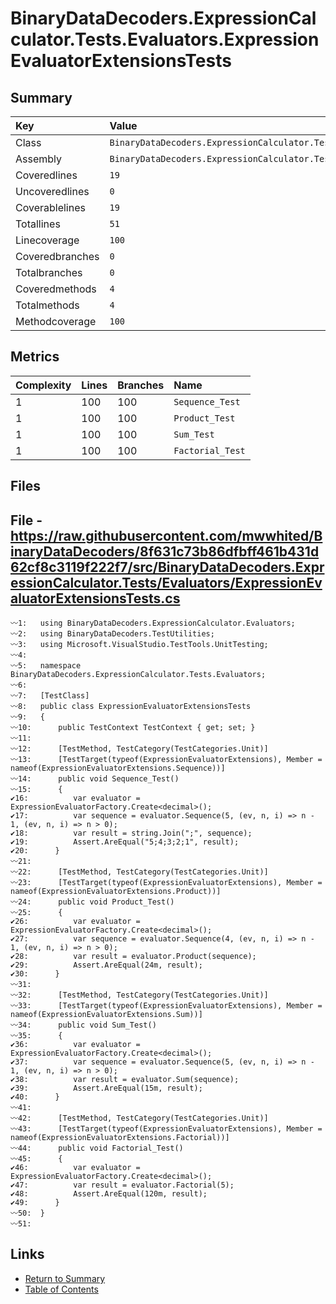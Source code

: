 ﻿# BinaryDataDecoders.ExpressionCalculator.Tests.Evaluators.ExpressionEvaluatorExtensionsTests

## Summary

| Key             | Value                                                                                         |
| :-------------- | :-------------------------------------------------------------------------------------------- |
| Class           | `BinaryDataDecoders.ExpressionCalculator.Tests.Evaluators.ExpressionEvaluatorExtensionsTests` |
| Assembly        | `BinaryDataDecoders.ExpressionCalculator.Tests`                                               |
| Coveredlines    | `19`                                                                                          |
| Uncoveredlines  | `0`                                                                                           |
| Coverablelines  | `19`                                                                                          |
| Totallines      | `51`                                                                                          |
| Linecoverage    | `100`                                                                                         |
| Coveredbranches | `0`                                                                                           |
| Totalbranches   | `0`                                                                                           |
| Coveredmethods  | `4`                                                                                           |
| Totalmethods    | `4`                                                                                           |
| Methodcoverage  | `100`                                                                                         |

## Metrics

| Complexity | Lines | Branches | Name             |
| :--------- | :---- | :------- | :--------------- |
| 1          | 100   | 100      | `Sequence_Test`  |
| 1          | 100   | 100      | `Product_Test`   |
| 1          | 100   | 100      | `Sum_Test`       |
| 1          | 100   | 100      | `Factorial_Test` |

## Files

## File - https://raw.githubusercontent.com/mwwhited/BinaryDataDecoders/8f631c73b86dfbff461b431d62cf8c3119f222f7/src/BinaryDataDecoders.ExpressionCalculator.Tests/Evaluators/ExpressionEvaluatorExtensionsTests.cs

```CSharp
〰1:   using BinaryDataDecoders.ExpressionCalculator.Evaluators;
〰2:   using BinaryDataDecoders.TestUtilities;
〰3:   using Microsoft.VisualStudio.TestTools.UnitTesting;
〰4:   
〰5:   namespace BinaryDataDecoders.ExpressionCalculator.Tests.Evaluators;
〰6:   
〰7:   [TestClass]
〰8:   public class ExpressionEvaluatorExtensionsTests
〰9:   {
〰10:      public TestContext TestContext { get; set; }
〰11:  
〰12:      [TestMethod, TestCategory(TestCategories.Unit)]
〰13:      [TestTarget(typeof(ExpressionEvaluatorExtensions), Member = nameof(ExpressionEvaluatorExtensions.Sequence))]
〰14:      public void Sequence_Test()
〰15:      {
✔16:          var evaluator = ExpressionEvaluatorFactory.Create<decimal>();
✔17:          var sequence = evaluator.Sequence(5, (ev, n, i) => n - 1, (ev, n, i) => n > 0);
✔18:          var result = string.Join(";", sequence);
✔19:          Assert.AreEqual("5;4;3;2;1", result);
✔20:      }
〰21:  
〰22:      [TestMethod, TestCategory(TestCategories.Unit)]
〰23:      [TestTarget(typeof(ExpressionEvaluatorExtensions), Member = nameof(ExpressionEvaluatorExtensions.Product))]
〰24:      public void Product_Test()
〰25:      {
✔26:          var evaluator = ExpressionEvaluatorFactory.Create<decimal>();
✔27:          var sequence = evaluator.Sequence(4, (ev, n, i) => n - 1, (ev, n, i) => n > 0);
✔28:          var result = evaluator.Product(sequence);
✔29:          Assert.AreEqual(24m, result);
✔30:      }
〰31:  
〰32:      [TestMethod, TestCategory(TestCategories.Unit)]
〰33:      [TestTarget(typeof(ExpressionEvaluatorExtensions), Member = nameof(ExpressionEvaluatorExtensions.Sum))]
〰34:      public void Sum_Test()
〰35:      {
✔36:          var evaluator = ExpressionEvaluatorFactory.Create<decimal>();
✔37:          var sequence = evaluator.Sequence(5, (ev, n, i) => n - 1, (ev, n, i) => n > 0);
✔38:          var result = evaluator.Sum(sequence);
✔39:          Assert.AreEqual(15m, result);
✔40:      }
〰41:  
〰42:      [TestMethod, TestCategory(TestCategories.Unit)]
〰43:      [TestTarget(typeof(ExpressionEvaluatorExtensions), Member = nameof(ExpressionEvaluatorExtensions.Factorial))]
〰44:      public void Factorial_Test()
〰45:      {
✔46:          var evaluator = ExpressionEvaluatorFactory.Create<decimal>();
✔47:          var result = evaluator.Factorial(5);
✔48:          Assert.AreEqual(120m, result);
✔49:      }
〰50:  }
〰51:  
```

## Links

* [Return to Summary](Summary.md)
* [Table of Contents](../TOC.md)

